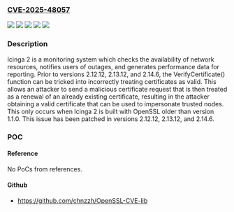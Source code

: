 ### [CVE-2025-48057](https://cve.mitre.org/cgi-bin/cvename.cgi?name=CVE-2025-48057)
![](https://img.shields.io/static/v1?label=Product&message=icinga2&color=blue)
![](https://img.shields.io/static/v1?label=Version&message=%3C%202.12.12%20&color=brightgreen)
![](https://img.shields.io/static/v1?label=Version&message=%3E%3D%202.13.0%2C%20%3C%202.13.12%20&color=brightgreen)
![](https://img.shields.io/static/v1?label=Version&message=%3E%3D%202.14.0%2C%20%3C%202.14.6%20&color=brightgreen)
![](https://img.shields.io/static/v1?label=Vulnerability&message=CWE-296%3A%20Improper%20Following%20of%20a%20Certificate's%20Chain%20of%20Trust&color=brightgreen)

### Description

Icinga 2 is a monitoring system which checks the availability of network resources, notifies users of outages, and generates performance data for reporting. Prior to versions 2.12.12, 2.13.12, and 2.14.6, the VerifyCertificate() function can be tricked into incorrectly treating certificates as valid. This allows an attacker to send a malicious certificate request that is then treated as a renewal of an already existing certificate, resulting in the attacker obtaining a valid certificate that can be used to impersonate trusted nodes. This only occurs when Icinga 2 is built with OpenSSL older than version 1.1.0. This issue has been patched in versions 2.12.12, 2.13.12, and 2.14.6.

### POC

#### Reference
No PoCs from references.

#### Github
- https://github.com/chnzzh/OpenSSL-CVE-lib

